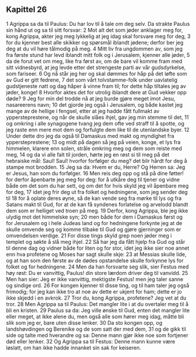 ## Kapittel 26

1 Agrippa sa da til Paulus: Du har lov til å tale om deg selv. Da strakte Paulus sin hånd ut og sa til sitt forsvar:
2 Mot alt det som jøder anklager meg for, kong Agrippa, akter jeg meg lykkelig at jeg idag skal forsvare meg for deg,
3 for du kjenner best alle skikker og spørsmål iblandt jødene; derfor ber jeg deg at du vil høre tålmodig på meg.
4 Mitt liv fra ungdommen av, som jeg fra første stund har levd iblandt mitt folk og i Jerusalem, kjenner alle jøder,
5 da de forut vet om meg, like fra først av, om de bare vil komme fram med sitt vidnesbyrd, at jeg levde etter det strengeste parti av vår gudsdyrkelse, som fariseer.
6 Og nå står jeg her og skal dømmes for håp på det løfte som av Gud er gitt fedrene,
7 det som vårt tolvstamme-folk under uavlatelig gudstjeneste natt og dag håper å vinne fram til; for dette håp tiltales jeg av jøder, konge!
8 Hvorfor aktes det for utrolig iblandt dere at Gud vekker opp døde?
9 Jeg for min del trodde nå at jeg burde gjøre meget imot Jesu, nasareerens navn;
10 det gjorde jeg også i Jerusalem, og både kastet jeg mange av de hellige i fengsel, etter at jeg hadde fått fullmakt av yppersteprestene, og når de skulle slåes ihjel, gav jeg min stemme til det,
11 og omkring i alle synagogene tvang jeg dem ofte ved straff til å spotte, og jeg raste enn mere mot dem og forfulgte dem like til de utenlandske byer.
12 Under dette dro jeg da også til Damaskus med makt og myndighet fra yppersteprestene;
13 og midt på dagen så jeg på veien, konge, et lys fra himmelen, klarere enn solen, stråle omkring meg og dem som reiste med meg,
14 og da vi alle falt til jorden, hørte jeg en røst si til meg på det hebraiske mål: Saul! Saul! hvorfor forfølger du meg? det blir hårdt for deg å stampe mot brodden.
15 Jeg sa da: Hvem er du, Herre? Og Herren sa: Jeg er Jesus, han som du forfølger.
16 Men reis deg opp og stå på dine føtter! for derfor åpenbarte jeg meg for deg: for å utkåre deg til tjener og vidne både om det som du har sett, og om det for hvis skyld jeg vil åpenbare meg for deg,
17 idet jeg frir deg ut fra folket og hedningene, som jeg sender deg til
18 for å oplate deres øyne, så de kan vende seg fra mørke til lys og fra Satans makt til Gud, for at de kan få syndenes forlatelse og arvelodd blandt dem som er helliget ved troen på meg.
19 Derfor, kong Agrippa, ble jeg ikke ulydig mot det himmelske syn;
20 men både for dem i Damaskus først og for Jerusalem og i hele Judeas land og for hedningene forkynte jeg at de skulle omvende seg og komme tilbake til Gud og gjøre gjerninger som er omvendelsen verdige.
21 For disse tings skyld grep noen jøder meg i templet og søkte å slå meg ihjel.
22 Så har jeg da fått hjelp fra Gud og står til denne dag og vidner både for liten og for stor, idet jeg ikke sier noe annet enn hva profetene og Moses har sagt skulle skje:
23 at Messias skulle lide, og at han som den første av de dødes opstandelse skulle forkynne lys for folket og for hedningene.
24 Men da han forsvarte seg slik, sier Festus med høy røst: Du er vanvittig, Paulus! din store lærdom driver deg til vanvidd.
25 Men han sier: Jeg er ikke vanvittig, mektigste Festus! men jeg taler sanne og sindige ord.
26 For kongen kjenner til disse ting, og til ham taler jeg også frimodig; for jeg kan ikke tro at noe av dette er ukjent for ham; dette er jo ikke skjedd i en avkrok.
27 Tror du, kong Agrippa, profetene? Jeg vet at du tror.
28 Men Agrippa sa til Paulus: Det mangler lite i at du overtaler meg til å bli en kristen.
29 Paulus sa da: Jeg ville ønske til Gud, enten det mangler lite eller meget, at ikke alene du, men også alle som hører meg idag, måtte bli slik som jeg er, bare uten disse lenker.
30 Da sto kongen opp, og landshøvdingen og Berenike og de som satt der med dem,
31 og de gikk til side og talte med hverandre og sa: Denne mann gjør ikke noe som fortjener død eller lenker.
32 Og Agrippa sa til Festus: Denne mann kunne være løslatt, om han ikke hadde innanket sin sak for keiseren.
